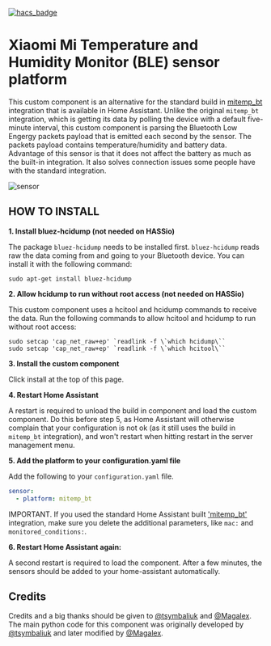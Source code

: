 [![hacs_badge](https://img.shields.io/badge/HACS-Custom-orange.svg)](https://github.com/custom-components/hacs)

# Xiaomi Mi Temperature and Humidity Monitor (BLE) sensor platform
This custom component is an alternative for the standard build in [mitemp_bt](https://www.home-assistant.io/integrations/mitemp_bt/) integration that is available in Home Assistant. Unlike the original `mitemp_bt` integration, which is getting its data by polling the device with a default five-minute interval, this custom component is parsing the Bluetooth Low Engergy packets payload that is emitted each second by the sensor. The packets payload contains temperature/humidity and battery data. Advantage of this sensor is that it does not affect the battery as much as the built-in integration. It also solves connection issues some people have with the standard integration.

![sensor](https://raw.github.com/Ernst79/sensor.mitemp_bt/master/sensor.jpg)

## HOW TO INSTALL
**1. Install bluez-hcidump (not needed on HASSio)**

The package `bluez-hcidump` needs to be installed first. `bluez-hcidump` reads raw the data coming from and going to your Bluetooth device. You can install it with the following command:

```shell
sudo apt-get install bluez-hcidump
```


**2. Allow hcidump to run without root access (not needed on HASSio)**

This custom component uses a hcitool and hcidump commands to receive the data. Run the following commands to allow hcitool and hcidump to run without root access:
```shell
sudo setcap 'cap_net_raw+ep' `readlink -f \`which hcidump\``
sudo setcap 'cap_net_raw+ep' `readlink -f \`which hcitool\``
```


**3. Install the custom component**

Click install at the top of this page.  


**4. Restart Home Assistant**

A restart is required to unload the build in component and load the custom component. Do this before step 5, as Home Assistant will otherwise complain that your configuration is not ok (as it still uses the build in `mitemp_bt` integration), and won't restart when hitting restart in the server management menu.


**5. Add the platform to your configuration.yaml file**

Add the following to your `configuration.yaml` file.

```yaml
sensor:
  - platform: mitemp_bt
```
     
IMPORTANT. If you used the standard Home Assistant built ['mitemp_bt'](https://www.home-assistant.io/integrations/mitemp_bt/) integration, make sure you delete the additional parameters, like `mac:` and `monitored_conditions:`.


**6. Restart Home Assistant again:**

A second restart is required to load the component. After a few minutes, the sensors should be added to your home-assistant automatically. 


## Credits
Credits and a big thanks should be given to [@tsymbaliuk](https://community.home-assistant.io/u/tsymbaliuk) and [@Magalex](https://community.home-assistant.io/u/Magalex). The main python code for this component was originally developed by [@tsymbaliuk](https://community.home-assistant.io/u/tsymbaliuk) and later modified by [@Magalex](https://community.home-assistant.io/u/Magalex).
